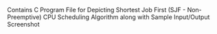 Contains C Program File for Depicting Shortest Job First (SJF - Non-Preemptive) CPU Scheduling Algorithm along with Sample Input/Output Screenshot
